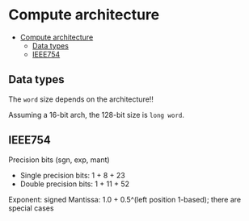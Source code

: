 # Compute architecture

- [Compute architecture](#compute-architecture)
  - [Data types](#data-types)
  - [IEEE754](#ieee754)

## Data types

The `word` size depends on the architecture!!

Assuming a 16-bit arch, the 128-bit size is `long word`.

## IEEE754

Precision bits (sgn, exp, mant)

- Single precision bits: 1 + 8  + 23
- Double precision bits: 1 + 11 + 52

Exponent: signed
Mantissa: 1.0 + 0.5^(left position 1-based); there are special cases
